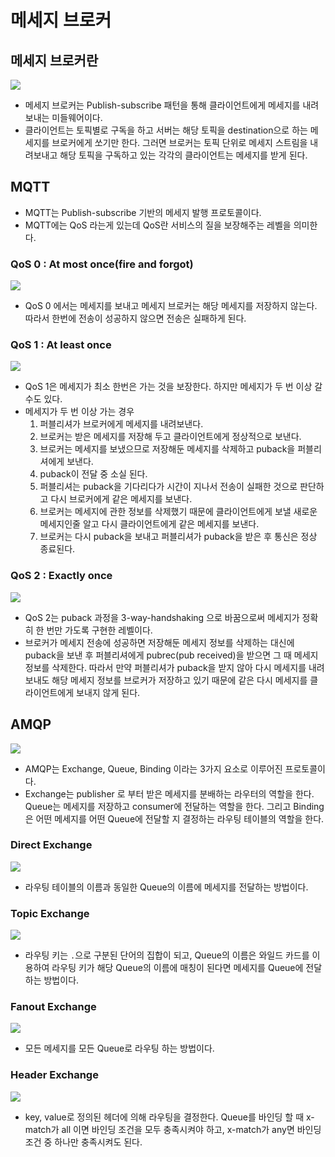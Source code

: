 # 메세지 브로커
## 메세지 브로커란
<img src="./../img/message-broker.svg">

* 메세지 브로커는 Publish-subscribe 패턴을 통해 클라이언트에게 메세지를 내려보내는 미들웨어이다.
* 클라이언트는 토픽별로 구독을 하고 서버는 해당 토픽을 destination으로 하는 메세지를 브로커에게 쏘기만 한다. 그러면 브로커는 토픽 단위로 메세지 스트림을 내려보내고 해당 토픽을 구독하고 있는 각각의 클라이언트는 메세지를 받게 된다.
## MQTT
* MQTT는 Publish-subscribe 기반의 메세지 발행 프로토콜이다.
* MQTT에는 QoS 라는게 있는데 QoS란 서비스의 질을 보장해주는 레벨을 의미한다.

### QoS 0 : At most once(fire and forgot)
<img src="./../img/qos0.svg">

* QoS 0 에서는 메세지를 보내고 메세지 브로커는 해당 메세지를 저장하지 않는다. 따라서 한번에 전송이 성공하지 않으면 전송은 실패하게 된다.
### QoS 1 : At least once
<img src="./../img/qos1.svg">

* QoS 1은 메세지가 최소 한번은 가는 것을 보장한다. 하지만 메세지가 두 번 이상 갈 수도 있다.
* 메세지가 두 번 이상 가는 경우
  1. 퍼블리셔가 브로커에게 메세지를 내려보낸다.
  2. 브로커는 받은 메세지를 저장해 두고 클라이언트에게 정상적으로 보낸다.
  3. 브로커는 메세지를 보냈으므로 저장해둔 메세지를 삭제하고 puback을 퍼블리셔에게 보낸다.
  4. puback이 전달 중 소실 된다.
  5. 퍼블리셔는 puback을 기다리다가 시간이 지나서 전송이 실패한 것으로 판단하고 다시 브로커에게 같은 메세지를 보낸다.
  6. 브로커는 메세지에 관한 정보를 삭제했기 때문에 클라이언트에게 보낼 새로운 메세지인줄 알고 다시 클라이언트에게 같은 메세지를 보낸다.
  7. 브로커는 다시 puback을 보내고 퍼블리셔가 puback을 받은 후 통신은 정상 종료된다.
### QoS 2 : Exactly once
<img src="./../img/qos2.svg">

* QoS 2는 puback 과정을 3-way-handshaking 으로 바꿈으로써 메세지가 정확히 한 번만 가도록 구현한 레벨이다.
* 브로커가 메세지 전송에 성공하면 저장해둔 메세지 정보를 삭제하는 대신에 puback을 보낸 후 퍼블리셔에게 pubrec(pub received)을 받으면 그 때 메세지 정보를 삭제한다. 따라서 만약 퍼블리셔가 puback을 받지 않아 다시 메세지를 내려보내도 해당 메세지 정보를 브로커가 저장하고 있기 때문에 같은 다시 메세지를 클라이언트에게 보내지 않게 된다.
## AMQP
<img src="./../img/amqp.jpg">

* AMQP는 Exchange, Queue, Binding 이라는 3가지 요소로 이루어진 프로토콜이다.
* Exchange는 publisher 로 부터 받은 메세지를 분배하는 라우터의 역할을 한다. Queue는 메세지를 저장하고 consumer에 전달하는 역할을 한다. 그리고 Binding은 어떤 메세지를 어떤 Queue에 전달할 지 결정하는 라우팅 테이블의 역할을 한다.
### Direct Exchange
<img src="./../img/direct-exchage.jpg">

* 라우팅 테이블의 이름과 동일한 Queue의 이름에 메세지를 전달하는 방법이다.
### Topic Exchange
<img src="./../img/topic-exchage.jpg">

* 라우팅 키는 `.`으로 구분된 단어의 집합이 되고, Queue의 이름은 와일드 카드를 이용하여 라우팅 키가 해당 Queue의 이름에 매칭이 된다면 메세지를 Queue에 전달하는 방법이다.
### Fanout Exchange
<img src="./../img/fanout-exchange.jpg">

* 모든 메세지를 모든 Queue로 라우팅 하는 방법이다.

### Header Exchange
<img src="./../img/header-exchage.jpg">

* key, value로 정의된 헤더에 의해 라우팅을 결정한다. Queue를 바인딩 할 때 x-match가 all 이면 바인딩 조건을 모두 충족시켜야 하고, x-match가 any면 바인딩 조건 중 하나만 충족시켜도 된다.